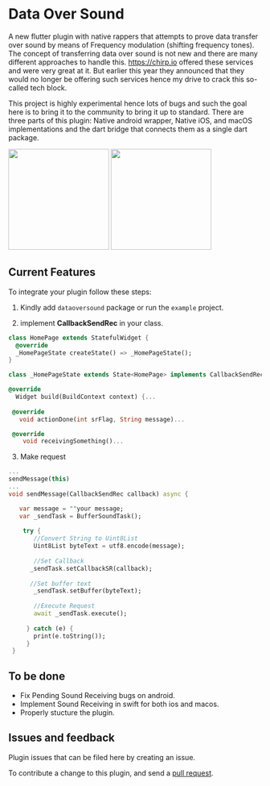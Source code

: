 # Data Over Sound

A new flutter plugin with native rappers that attempts to prove data transfer over sound by means of Frequency modulation (shifting frequency tones).
The concept of transferring data over sound is not new and there are many different approaches to handle this. https://chirp.io offered these services and were very great at it. But earlier this year they announced that they would no longer be offering such services hence my drive to crack this so-called tech block.

This project is highly experimental hence lots of bugs and such the goal here is to bring it to the community to bring it up to standard. There are three parts of this plugin: Native android wrapper, Native iOS, and macOS implementations and the dart bridge that connects them as a single dart package.
<p float="left">
  <img src="https://raw.githubusercontent.com/Zfinix/dataoversound/master/screenshots/1.png" width="200" />
  <img src="https://raw.githubusercontent.com/Zfinix/dataoversound/master/screenshots/2.png" width="200" />

## Current Features

To integrate your plugin follow these steps:

1. Kindly add `dataoversound` package or run the `example` project.

2. implement **CallbackSendRec** in your class.

```dart
class HomePage extends StatefulWidget {
  @override
  _HomePageState createState() => _HomePageState();
}

class _HomePageState extends State<HomePage> implements CallbackSendRec {

@override
  Widget build(BuildContext context) {...
   
 @override
   void actionDone(int srFlag, String message)...

 @override
    void receivingSomething()...
```
3. Make request
 ```dart
 ...
 sendMessage(this)
 ...
 void sendMessage(CallbackSendRec callback) async {
 
    var message = ""your message;
    var _sendTask = BufferSoundTask();
     
     try {
        //Convert String to Uint8List
        Uint8List byteText = utf8.encode(message);
        
        //Set Callback
       _sendTask.setCallbackSR(callback);
       
       //Set buffer text
        _sendTask.setBuffer(byteText);
        
        //Execute Request
        await _sendTask.execute();
        
      } catch (e) {
        print(e.toString());
      }
  }
 ```
## To be done
- Fix Pending Sound Receiving bugs on android.
- Implement Sound Receiving in swift for both ios and macos.
- Properly stucture the plugin.

## Issues and feedback

Plugin issues that can be filed here by creating an issue.

To contribute a change to this plugin,
and send a [pull request](https://github.com/zfinix/dataoversound/pulls).
